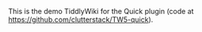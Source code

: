 This is the demo TiddlyWiki for the Quick plugin (code at https://github.com/clutterstack/TW5-quick). 
